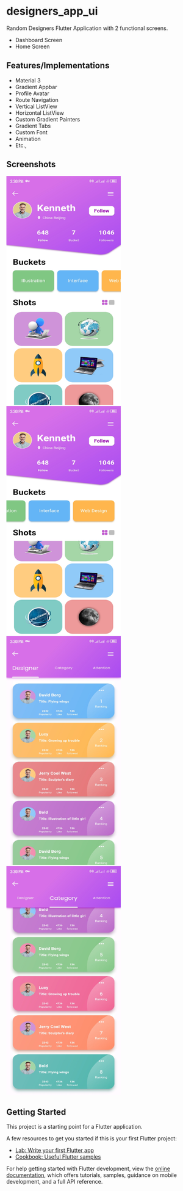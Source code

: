 # designers_app_ui

Random Designers Flutter Application with 2 functional screens.

- Dashboard Screen
- Home Screen

## Features/Implementations

- Material 3
- Gradient Appbar
- Profile Avatar
- Route Navigation
- Vertical ListView
- Horizontal ListView
- Custom Gradient Painters
- Gradient Tabs
- Custom Font
- Animation
- Etc.,

## Screenshots

<img src="screenshots/Screenshot_20230411-143027.jpg" width="300" height="600" title="Dashboard 1" alt="Dashboard 1"/>
<img src="screenshots/Screenshot_20230411-143037.jpg" width="300" height="600" title="Dashboard 2" alt="Dashboard 2">
<img src="screenshots/Screenshot_20230411-143043.jpg" width="300" height="600" title="Home Page 1" alt="Home Page 1">
<img src="screenshots/Screenshot_20230411-143056.jpg" width="300" height="600" title="Home Page 2" alt="Home Page 2">

## Getting Started

This project is a starting point for a Flutter application.

A few resources to get you started if this is your first Flutter project:

- [Lab: Write your first Flutter app](https://docs.flutter.dev/get-started/codelab)
- [Cookbook: Useful Flutter samples](https://docs.flutter.dev/cookbook)

For help getting started with Flutter development, view the
[online documentation](https://docs.flutter.dev/), which offers tutorials,
samples, guidance on mobile development, and a full API reference.
